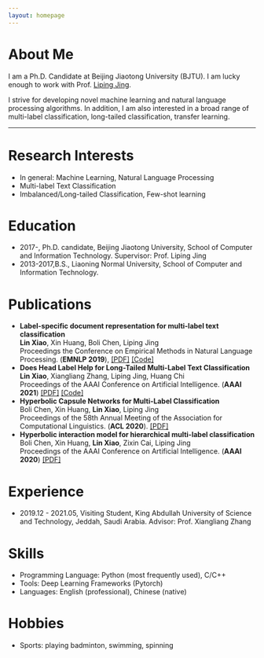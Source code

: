 ```yaml
---
layout: homepage
---
```


# About Me

I am a Ph.D. Candidate at Beijing Jiaotong University (BJTU). I am lucky enough to work with Prof. [Liping Jing](http://faculty.bjtu.edu.cn/8249/). 

I strive for developing novel machine learning and natural language processing algorithms. In addition, I am also interested in a broad range of multi-label classification, long-tailed classification, transfer learning.

***
# Research Interests
- In general: Machine Learning, Natural Language Processing
- Multi-label Text Classification
- Imbalanced/Long-tailed Classification, Few-shot learning

# Education
- 2017-, Ph.D. candidate, Beijing Jiaotong University, School of Computer and Information Technology. Supervisor: Prof. Liping Jing
- 2013-2017,B.S., Liaoning Normal University, School of Computer and Information Technology.


# Publications

- **Label-specific document representation for multi-label text classification**
  <br>
  **Lin Xiao**, Xin Huang, Boli Chen, Liping Jing
  <br>
  Proceedings the Conference on Empirical Methods in Natural Language Processing. (**EMNLP 2019**), 
  [[PDF]](https://aclanthology.org/D19-1044/)  [[Code]](https://github.com/EMNLP2019LSAN/LSAN/)
- **Does Head Label Help for Long-Tailed Multi-Label Text Classification**
  <br>
  **Lin Xiao**, Xiangliang Zhang, Liping Jing, Huang Chi
  <br>
  Proceedings of the AAAI Conference on Artificial Intelligence. (**AAAI 2021**)
  [[PDF]](https://arxiv.org/abs/2101.09704)  [[Code]](https://github.com/xiaolin1207/HTTN-master)
- **Hyperbolic Capsule Networks for Multi-Label Classification**
  <br>
  Boli Chen, Xin Huang, **Lin Xiao**, Liping Jing
  <br>
  Proceedings of the 58th Annual Meeting of the Association for Computational Linguistics. (**ACL 2020**).
  [[PDF]](https://aclanthology.org/2020.acl-main.283/)
- **Hyperbolic interaction model for hierarchical multi-label classification**
  <br>
  Boli Chen, Xin Huang, **Lin Xiao**, Zixin Cai, Liping Jing
  <br>
   Proceedings of the AAAI Conference on Artificial Intelligence. (**AAAI 2020**)
  [[PDF]](https://arxiv.org/abs/1905.10802)

# Experience
- 2019.12 - 2021.05, Visiting Student, King Abdullah University of Science and Technology, Jeddah, Saudi Arabia. Advisor: Prof. Xiangliang Zhang
  
# Skills
- Programming Language: Python (most frequently used), C/C++
- Tools: Deep Learning Frameworks (Pytorch)
- Languages: English (professional), Chinese (native)

# Hobbies
- Sports: playing badminton, swimming, spinning



